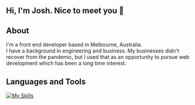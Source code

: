 ## Hi, I'm Josh.  Nice to meet you 👋

<!--
**joshmackay/joshmackay** is a ✨ _special_ ✨ repository because its `README.md` (this file) appears on your GitHub profile.

Here are some ideas to get you started:

- 🔭 I’m currently working on ...
- 🌱 I’m currently learning ...
- 👯 I’m looking to collaborate on ...
- 🤔 I’m looking for help with ...
- 💬 Ask me about ...
- 📫 How to reach me: ...
- 😄 Pronouns: ...
- ⚡ Fun fact: ...
-->
## About

I'm a front end developer based in Melbourne, Australia.  
I have a background in engineering and business.  My businesses didn't recover from the pandemic,
but I used that as an opportunity to pursue web development which has been a long time interest.

## Languages and Tools 

[![My Skills](https://skillicons.dev/icons?i=html,css,js,ts,npm,nodejs,cs,dotnet,tailwind,react,py,webstorm,rider,visualstudio,vscode,github,postgres,postman,supabase,flutter)](https://skillicons.dev)
